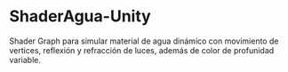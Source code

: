 # ShaderAgua-Unity

Shader Graph para simular material de agua dinámico con movimiento de vertices, reflexión y refracción de luces, además de color de profunidad variable. 
